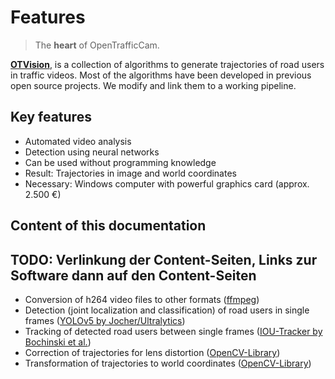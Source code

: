 # Features

> The **heart** of OpenTrafficCam.

[**OTVision**](https://github.com/OpenTrafficCam/OTVision), is a collection of algorithms to generate trajectories of road users in traffic videos. Most of the algorithms have been developed in previous open source projects. We modify and link them to a working pipeline.

## Key features

* Automated video analysis
* Detection using neural networks
* Can be used without programming knowledge
* Result: Trajectories in image and world coordinates
* Necessary: Windows computer with powerful graphics card (approx. 2.500 €)

## Content of this documentation

## TODO: Verlinkung der Content-Seiten, Links zur Software dann auf den Content-Seiten

* Conversion of h264 video files to other formats ([ffmpeg](https://ffmpeg.org/))
* Detection (joint localization and classification) of road users in single frames ([YOLOv5 by Jocher/Ultralytics](https://github.com/ultralytics/yolov5))
* Tracking of detected road users between single frames ([IOU-Tracker by Bochinski et al.](https://github.com/bochinski/iou-tracker))
* Correction of trajectories for lens distortion ([OpenCV-Library](https://opencv.org/))
* Transformation of trajectories to world coordinates ([OpenCV-Library](https://opencv.org/))
